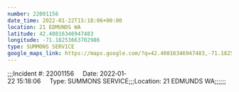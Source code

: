 ```yaml
---
number: 22001156
date_time: 2022-01-22T15:18:06+00:00
location: 21 EDMUNDS WA
latitude: 42.40816346947483
longitude: -71.18253663702986
type: SUMMONS SERVICE
google_maps_link: https://maps.google.com/?q=42.40816346947483,-71.18253663702986
---
```


;;;Incident #: 22001156     Date: 2022‐01‐22 15:18:06     Type: SUMMONS SERVICE;;;Location: 21 EDMUNDS WA;;;;;;
